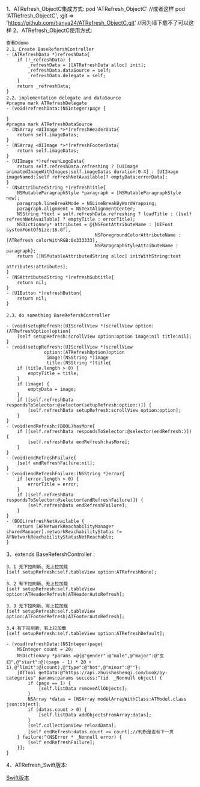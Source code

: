 
1、ATRefresh_ObjectC集成方式:
    pod 'ATRefresh_ObjectC'
    //或者这样
    pod 'ATRefresh_ObjectC',    :git => 'https://github.com/tianya24/ATRefresh_ObjectC.git'
    //因为墙下载不了可以这样
2、ATRefresh_ObjectC使用方式:

    查看Ddemo
    2.1、Create BaseRefershController
    - (ATRefreshData *)refreshData{
        if (!_refreshData) {
            _refreshData = [[ATRefreshData alloc] init];
            _refreshData.dataSource = self;
            _refreshData.delegate = self;
        }
        return _refreshData;
    }
    2.2、implementation delegate and dataSource
    #pragma mark ATRefreshDelegate
    - (void)refreshData:(NSInteger)page {
        
    }
    #pragma mark ATRefreshDataSource
    - (NSArray <UIImage *>*)refreshHeaderData{
        return self.imageDatas;
    }
    - (NSArray <UIImage *>*)refreshFooterData{
        return self.imageDatas;
    }
    - (UIImage *)refreshLogoData{
        return self.refreshData.refreshing ? [UIImage animatedImageWithImages:self.imageDatas duration:0.4] : [UIImage imageNamed:[self refreshNetAvailable]? emptyData:errorData];
    }
    - (NSAttributedString *)refreshTitle{
        NSMutableParagraphStyle *paragraph = [NSMutableParagraphStyle new];
        paragraph.lineBreakMode = NSLineBreakByWordWrapping;
        paragraph.alignment = NSTextAlignmentCenter;
        NSString *text = self.refreshData.refreshing ? loadTitle : ([self refreshNetAvailable] ? emptyTitle : errorTitle);
        NSDictionary* attributes = @{NSFontAttributeName : [UIFont systemFontOfSize:16.0f],
                                     NSForegroundColorAttributeName :[ATRefresh colorWithRGB:0x333333],
                                     NSParagraphStyleAttributeName : paragraph};
        return [[NSMutableAttributedString alloc] initWithString:text
                                                      attributes:attributes];
    }
    - (NSAttributedString *)refreshSubtitle{
        return nil;
    }
    - (UIButton *)refreshButton{
        return nil;
    }
    
    2.3、do something BaseRefershController
    
    - (void)setupRefresh:(UIScrollView *)scrollView option:(ATRefreshOption)option{
        [self setupRefresh:scrollView option:option image:nil title:nil];
    }
    - (void)setupRefresh:(UIScrollView *)scrollView
                  option:(ATRefreshOption)option
                   image:(NSString *)image
                   title:(NSString *)title{
        if (title.length > 0) {
            emptyTitle = title;
        }
        if (image) {
            emptyData = image;
        }
        if ([self.refreshData respondsToSelector:@selector(setupRefresh:option:)]) {
            [self.refreshData setupRefresh:scrollView option:option];
        }
    }
    - (void)endRefresh:(BOOL)hasMore{
        if ([self.refreshData respondsToSelector:@selector(endRefresh:)]) {
            [self.refreshData endRefresh:hasMore];
        }
    }
    - (void)endRefreshFailure{
        [self endRefreshFailure:nil];
    }
    - (void)endRefreshFailure:(NSString *)error{
        if (error.length > 0) {
            errorTitle = error;
        }
        if ([self.refreshData respondsToSelector:@selector(endRefreshFailure)]) {
            [self.refreshData endRefreshFailure];
        }
    }
    - (BOOL)refreshNetAvailable {
        return [AFNetworkReachabilityManager sharedManager].networkReachabilityStatus != AFNetworkReachabilityStatusNotReachable;
    }

3、extends BaseRefershController : 

    3、1 无下拉刷新、无上拉加载
    [self setupRefresh:self.tableView option:ATRefreshNone];
    
    3、2 有下拉刷新、无上拉加载
    [self setupRefresh:self.tableView option:ATHeaderRefresh|ATHeaderAutoRefresh];
    
    3、3 无下拉刷新、有上拉加载
    [self setupRefresh:self.tableView option:ATFooterRefresh|ATFooterAutoRefresh];
    
    3.4 有下拉刷新、有上拉加载
    [self setupRefresh:self.tableView option:ATRefreshDefault];
   
    - (void)refreshData:(NSInteger)page{
        NSInteger count = 20;
        NSDictionary *params =@{@"gender":@"male",@"major":@"玄幻",@"start":@((page - 1) * 20 + 1),@"limit":@(count),@"type":@"hot",@"minor":@""};
        [ATTool getData:@"https://api.zhuishushenqi.com/book/by-categories" params:params success:^(id  _Nonnull object) {
            if (page == 1) {
                [self.listData removeAllObjects];
            }
            NSArray *datas = [NSArray modelArrayWithClass:ATModel.class json:object];
            if (datas.count > 0) {
                [self.listData addObjectsFromArray:datas];
            }
            [self.collectionView reloadData];
            [self endRefresh:datas.count >= count];//判断是否有下一页
        } failure:^(NSError * _Nonnull error) {
            [self endRefreshFailure];
        }];
    }
4、ATRefresh_Swift版本:

[Swift版本](https://github.com/tianya2416/ATRefresh_Swift.git)
